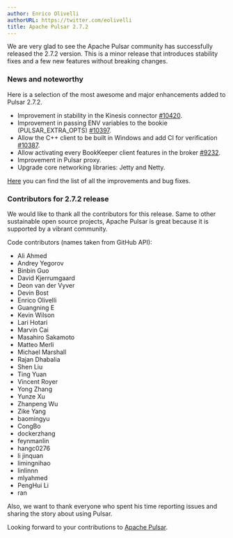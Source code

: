 ```yaml
---
author: Enrico Olivelli
authorURL: https://twitter.com/eolivelli
title: Apache Pulsar 2.7.2
---
```

We are very glad to see the Apache Pulsar community has successfully released the 2.7.2 version.
This is a minor release that introduces stability fixes and a few new features without breaking changes.

<!--truncate-->

### News and noteworthy

Here is a selection of the most awesome and major enhancements added to Pulsar 2.7.2.

- Improvement in stability in the Kinesis connector [#10420](https://github.com/apache/pulsar/pull/10420).
- Improvement in passing ENV variables to the bookie (PULSAR_EXTRA_OPTS) [#10397](https://github.com/apache/pulsar/pull/10397).
- Allow the C++ client to be built in Windows and add CI for verification [#10387](https://github.com/apache/pulsar/pull/10387).
- Allow activating every BookKeeper client features in the broker [#9232](https://github.com/apache/pulsar/pull/9232).
- Improvement in Pulsar proxy.
- Upgrade core networking libraries: Jetty and Netty.

[Here](https://github.com/apache/pulsar/pulls?page=1&q=is%3Apr+label%3Arelease%2F2.7.2]) you can find the list of all the improvements and bug fixes.

### Contributors for 2.7.2 release

We would like to thank all the contributors for this release.
Same to other sustainable open source projects, Apache Pulsar is great because it is supported by a vibrant community.

Code contributors (names taken from GitHub API):
- Ali Ahmed
- Andrey Yegorov
- Binbin Guo
- David Kjerrumgaard
- Deon van der Vyver
- Devin Bost
- Enrico Olivelli
- Guangning E
- Kevin Wilson
- Lari Hotari
- Marvin Cai
- Masahiro Sakamoto
- Matteo Merli
- Michael Marshall
- Rajan Dhabalia
- Shen Liu
- Ting Yuan
- Vincent Royer
- Yong Zhang
- Yunze Xu
- Zhanpeng Wu
- Zike Yang
- baomingyu
- CongBo
- dockerzhang
- feynmanlin
- hangc0276
- li jinquan
- limingnihao
- linlinnn
- mlyahmed
- PengHui Li
- ran

Also, we want to thank everyone who spent his time reporting issues and sharing the story about using Pulsar.

Looking forward to your contributions to [Apache Pulsar](https://github.com/apache/pulsar).

